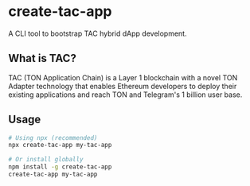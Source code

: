 # create-tac-app

A CLI tool to bootstrap TAC hybrid dApp development.

## What is TAC?

TAC (TON Application Chain) is a Layer 1 blockchain with a novel TON Adapter technology that enables Ethereum developers to deploy their existing applications and reach TON and Telegram's 1 billion user base.

## Usage

```bash
# Using npx (recommended)
npx create-tac-app my-tac-app

# Or install globally
npm install -g create-tac-app
create-tac-app my-tac-app